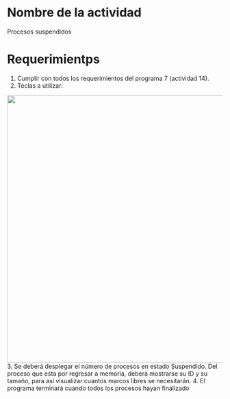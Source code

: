 # Nombre de la actividad
Procesos suspendidos

# Requerimientps
1. Cumplir con todos los requerimientos del programa 7 (actividad 14).
2. Teclas a utilizar:
<img src="https://cdn.discordapp.com/attachments/762088441314934794/859698966084976640/unknown.png" width="527" height="624">
3. Se deberá desplegar el número de procesos en estado Suspendido. Del proceso que esta por
regresar a memoria, deberá mostrarse su ID y su tamaño, para así visualizar cuantos marcos
libres se necesitarán.
4. El programa terminará cuando todos los procesos hayan finalizado
